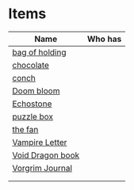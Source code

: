 # Items

| Name                                                  | Who has |
| ----------------------------------------------------- | ------- |
| [bag of holding](../things/bag%20of%20holding.md)     |         |
| [chocolate](../things/chocolate.md)                   |         |
| [conch](../things/conch.md)                           |         |
| [Doom bloom](../things/Doom%20bloom.md)               |         |
| [Echostone](../things/Echostone.md)                   |         |
| [puzzle box](../things/puzzle%20box.md)               |         |
| [the fan](../things/the%20fan.md)                     |         |
| [Vampire Letter](../things/Vampire%20Letter.md)       |         |
| [Void Dragon book](../things/Void%20Dragon%20book.md) |         |
| [Vorgrim Journal](../Attachments/Vorgrim%20Journal.pdf)      |         |
|                                                       |         |
|                                                       |         |
